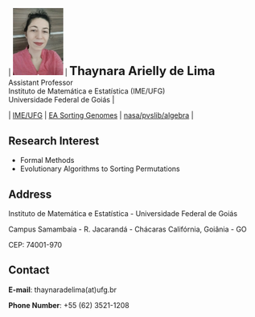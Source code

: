 | <img src="foto.jpg" alt="drawing" width="100"/> | **<font size="+2">Thaynara Arielly de Lima</font>**<br>Assistant Professor<br>Instituto de Matemática e Estatística (IME/UFG)<br>Universidade Federal de Goiás |

| [IME/UFG](http://www.ime.ufg.br) | [EA Sorting Genomes](http://http://genoma.cic.unb.br) | [nasa/pvslib/algebra](https://github.com/nasa/pvslib/tree/master/algebra) |

## Research Interest

- Formal Methods
- Evolutionary Algorithms to Sorting Permutations

## Address

Instituto de Matemática e Estatística - Universidade Federal de Goiás

Campus Samambaia - R. Jacarandá - Chácaras Califórnia, Goiânia - GO

CEP: 74001-970

## Contact
**E-mail**: thaynaradelima(at)ufg.br

**Phone Number**: +55 (62) 3521-1208





